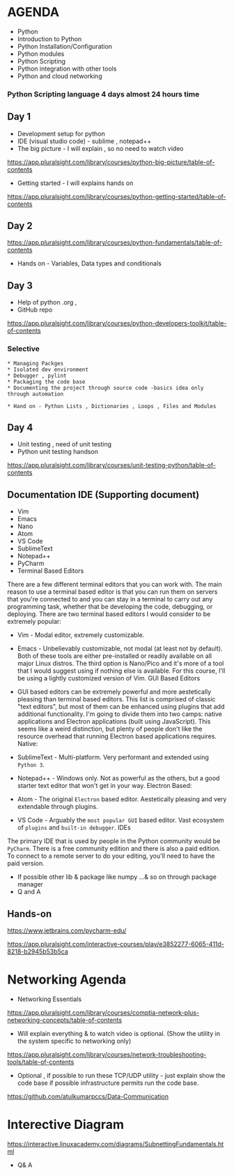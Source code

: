 # AGENDA 

* Python
* Introduction to Python
* Python Installation/Configuration
* Python modules
* Python Scripting
* Python integration with other tools
* Python and cloud networking


### Python Scripting language 4 days almost 24 hours time

## Day 1

* Development setup for python  
* IDE (visual studio code) - sublime , notepad++
* The big picture - I will explain , so no need to watch video

<https://app.pluralsight.com/library/courses/python-big-picture/table-of-contents>

* Getting started  -  I will explains hands on 

<https://app.pluralsight.com/library/courses/python-getting-started/table-of-contents>


## Day 2

<https://app.pluralsight.com/library/courses/python-fundamentals/table-of-contents>

* Hands on - Variables, Data types and conditionals

## Day 3

* Help of python .org , 
* GitHub repo

<https://app.pluralsight.com/library/courses/python-developers-toolkit/table-of-contents>


### Selective 
    * Managing Packges 
    * Isolated dev environment
    * Debugger , pylint
    * Packaging the code base
    * Documenting the project through source code -basics idea only through automation
      
    * Hand on - Python Lists , Dictionaries , Loops , Files and Modules

## Day 4

* Unit testing  , need of unit testing
* Python unit testing  handson

<https://app.pluralsight.com/library/courses/unit-testing-python/table-of-contents>


## Documentation IDE (Supporting document)

* Vim
* Emacs
* Nano
* Atom
* VS Code
* SublimeText
* Notepad++
* PyCharm
* Terminal Based Editors

There are a few different terminal editors that you can work with. The main reason to use a terminal based editor is that you can run them on servers that you're connected to and you can stay in a terminal to carry out any programming task, whether that be developing the code, debugging, or deploying. There are two terminal based editors I would consider to be extremely popular:

* Vim - Modal editor, extremely customizable.

* Emacs - Unbelievably customizable, not modal (at least not by default).
Both of these tools are either pre-installed or readily available on all major Linux distros.
The third option is Nano/Pico and it's more of a tool that I would suggest using if nothing else is available.
For this course, I'll be using a lightly customized version of Vim.
GUI Based Editors

* GUI based editors can be extremely powerful and more aestetically pleasing than terminal based editors. This list is comprised of classic "text editors", but most of them can be enhanced using plugins that add additional functionality. I'm going to divide them into two camps: native applications and Electron applications (built using JavaScript). This seems like a weird distinction, but plenty of people don't like the resource overhead that running Electron based applications requires.
Native:
* SublimeText - Multi-platform. Very performant and extended using `Python 3`.
* Notepad++ - Windows only. Not as powerful as the others, but a good starter text editor that won't get in your way.
Electron Based:
* Atom - The original `Electron` based editor. Aestetically pleasing and very extendable through plugins.
* VS Code - Arguably the ```most popular GUI``` based editor. Vast ecosystem of `plugins` and ``built-in debugger``.
IDEs

The primary IDE that is used by people in the Python community would be `PyCharm`. There is a free community edition and there is also a paid edition. To connect to a remote server to do your editing, you'll need to have the paid version.

* If possible other lib & package like numpy …& so on through package manager
* Q and A

## Hands-on 

<https://www.jetbrains.com/pycharm-edu/>

<https://app.pluralsight.com/interactive-courses/play/e3852277-6065-411d-8218-b2945b53b5ca>

# Networking Agenda

* Networking Essentials

<https://app.pluralsight.com/library/courses/comptia-network-plus-networking-concepts/table-of-contents>

* Will explain everything & to watch video is optional. (Show the utility in the system specific to networking only)


<https://app.pluralsight.com/library/courses/network-troubleshooting-tools/table-of-contents>

* Optional  , if possible to run these TCP/UDP utility  - just explain show the code base if possible infrastructure  permits run the code base.

<https://github.com/atulkumarpccs/Data-Communication>

# Interective Diagram

<https://interactive.linuxacademy.com/diagrams/SubnettingFundamentals.html>

* Q& A 

